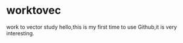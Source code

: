 # worktovec
work to vector study
hello,this is my first time to use Github,it is very interesting. 
